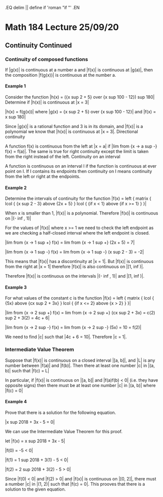 .EQ
delim ||
define if 'roman "if "'
.EN
# Math 184 Lecture 25/09/20
## Continuity Continued
### Continuity of composed functions

If |g(x)| is continuous at a number a and |f(x)| is continuous at |g(a)|, then the 
composition |f(g(x))| is continuous at the number a.
#### Example 1

Consider the function |h(x) = ({x sup 2 + 5} over {x sup 100 - 12}) sup 180| Determine if |h(x)| is 
continuous at |x = 3|

|h(x) = f(g(x))| where |g(x) = {x sup 2 + 5} over {x sup 100 - 12}| and |f(x) = x sup 180|

Since |g(x)| is a rational function and 3 is in its domain, and |f(x)| is a 
polynomial we know that |h(x)| is continuous at |x = 3|.
Directional continuity

A function f(x) is continuous from the left at |x = a| if |lim from {x -> a sup -} f(x) = f(a)|.
The same is true for right continuity except the limit is taken from the right 
instead of the left.
Continuity on an interval

A function is continuous on an interval I if the function is continuous at ever 
point on I. If I contains its endpoints then continuity on I means continuity 
from the left or right at the endpoints.
#### Example 2

Determine the intervals of continuity for the function |f(x) =
left {
matrix {
lcol {
{x sup 2 - 3} above
{2x + 5}
}
lcol {
{if x < 1} above
{if x >= 1}
}
}|

When x is smaller than 1, |f(x)| is a polynomial. Therefore |f(x)| is continuous on 
|(- inf , 1)|

For the values of |f(x)| where x >= 1 we need to check the left endpoint as we 
are checking a half-closed interval where the left endpoint is closed.

|lim from {x -> 1 sup +} f(x) = lim from {x -> 1 sup +} (2x + 5) = 7|

|lim from {x -> 1 sup -} f(x) = lim from {x -> 1 sup -} (x sup 2 - 3) = -2|

This means that |f(x)| has a discontinuity at |x = 1|. But |f(x)| is continuous from 
the right at |x = 1| therefore |f(x)| is also continuous on |[1, inf )|.

Therefore |f(x)| is continuous on the intervals |(- inf , 1)| and |[1, inf )|.
#### Example 3

For what values of the constant c is the function |f(x) =
left {
matrix {
lcol {
{5x} above
{cx sup 2 + 3x}
}
lcol {
{if x <= 2} above
{x > 2}
}
}|

|lim from {x -> 2 sup +} f(x) = lim from {x -> 2 sup +} (cx sup 2 + 3x) = c(2) sup 2 + 3(2) = 4c + 6|

|lim from {x -> 2 sup -} f(x) = lim from {x -> 2 sup -} (5x) = 10 = f(2)|

We need to find |c| such that |4c + 6 = 10|. Therefore |c = 1|.
### Intermediate Value Theorem

Suppose that |f(x)| is continuous on a closed interval |[a, b]|, and |L| is any 
number between |f(a)| and |f(b)|. Then there at least one number |c| in |(a, b)| such 
that |f(c) = L|

In particular, if |f(x)| is continuous on |[a, b]| and |f(a)f(b) < 0| (i.e. they have 
opposite signs) then there must be at least one number |c| in |(a, b)| where |f(c) = 
0|
#### Example 4

Prove that there is a solution for the following equation.

|x sup 2018 + 3x - 5 = 0|

We can use the Intermediate Value Theorem for this proof.

let |f(x) = x sup 2018 + 3x - 5|

|f(0) = -5 < 0|

|f(1) = 1 sup 2018 + 3(1) - 5 < 0|

|f(2) = 2 sup 2018 + 3(2) - 5 > 0|

Since |f(0) < 0| and |f(2) > 0| and |f(x)| is continuous on |[0, 2]|, there must a 
number |c| in |(1, 2)| such that |f(c) = 0|. This prooves that there is a solution to 
the given equation.
